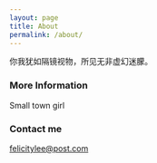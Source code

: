 ```yaml
---
layout: page
title: About
permalink: /about/
---
```


你我犹如隔镜视物，所见无非虚幻迷朦。

### More Information

Small town girl

### Contact me

[felicitylee@post.com](mailto:email@domain.com)
